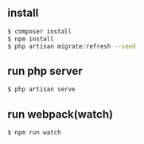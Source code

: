 ## install

```bash
$ composer install
$ npm install
$ php artisan migrate:refresh --seed
```

## run php server
```bash
$ php artisan serve
```

## run webpack(watch)
```bash
$ npm run watch
```
